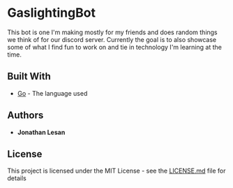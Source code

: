 # GaslightingBot

This bot is one I'm making mostly for my friends and does random things we think of for our discord server. Currently the goal is to also showcase some of what I find fun to work on and tie in technology I'm learning at the time. 

## Built With

* [Go](https://go.dev/) - The language used

## Authors

* **Jonathan Lesan** 

## License

This project is licensed under the MIT License - see the [LICENSE.md](LICENSE.md) file for details

